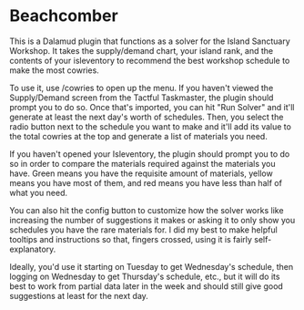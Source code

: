 # Beachcomber
This is a Dalamud plugin that functions as a solver for the Island Sanctuary Workshop. It takes the supply/demand chart, your island rank, and the contents of your isleventory to recommend the best workshop schedule to make the most cowries.

To use it, use /cowries to open up the menu. If you haven't viewed the Supply/Demand screen from the Tactful Taskmaster, the plugin should prompt you to do so. Once that's imported, you can hit "Run Solver" and it'll generate at least the next day's worth of schedules. Then, you select the radio button next to the schedule you want to make and it'll add its value to the total cowries at the top and generate a list of materials you need.

If you haven't opened your Isleventory, the plugin should prompt you to do so in order to compare the materials required against the materials you have. Green means you have the requisite amount of materials, yellow means you have most of them, and red means you have less than half of what you need.

You can also hit the config button to customize how the solver works like increasing the number of suggestions it makes or asking it to only show you schedules you have the rare materials for. I did my best to make helpful tooltips and instructions so that, fingers crossed, using it is fairly self-explanatory.

Ideally, you'd use it starting on Tuesday to get Wednesday's schedule, then logging on Wednesday to get Thursday's schedule, etc., but it will do its best to work from partial data later in the week and should still give good suggestions at least for the next day.
